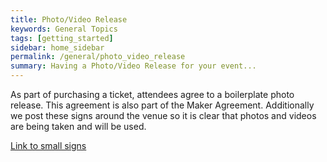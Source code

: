 ```yaml
---
title: Photo/Video Release
keywords: General Topics
tags: [getting_started]
sidebar: home_sidebar
permalink: /general/photo_video_release
summary: Having a Photo/Video Release for your event...
---
```



As part of purchasing a ticket, attendees agree to a boilerplate photo release.  This agreement is also part of the Maker Agreement.  Additionally we post these signs around the venue so it is clear that photos and videos are being taken and will be used.

[Link to small signs](../images/general/photo-release.pdf)
